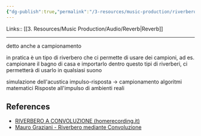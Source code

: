 ```yaml
---
{"dg-publish":true,"permalink":"/3-resources/music-production/riverbero-a-convoluzione/","tags":["type/note"]}
---
```


Links:: [[3. Resources/Music Production/Audio/Reverb\|Reverb]]

---

detto anche a campionamento

in pratica è un tipo di riverbero che ci permette di usare dei campioni, ad es. campionare il bagno di casa e importarlo dentro questo tipi di riverberi, ci permetterà di usarlo in qualsiasi suono

simulazione dell'acustica
impulso-risposta → campionamento
algoritmi matematici
Risposte all'impulso di ambienti reali





## References

- [RIVERBERO A CONVOLUZIONE (homerecording.it)](http://www.homerecording.it/varie/glossario/1208-riverbero-a-convoluzione.html)
- [Mauro Graziani - Riverbero mediante Convoluzione](https://www.maurograziani.org/text_pages/reverb3/MG_Riverbero_3.html)


